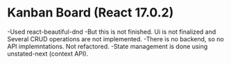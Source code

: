 # Kanban Board (React 17.0.2)

-Used react-beautiful-dnd
-But this is not finished. Ui is not finalized and Several CRUD operations are not implemented.
-There is no backend, so no API implemntations. Not refactored.
-State management is done using unstated-next (context API).
